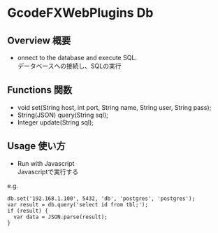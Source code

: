 # GcodeFXWebPlugins Db
## Overview 概要
 * onnect to the database and execute SQL.  
 データベースへの接続し、SQLの実行
## Functions 関数
 * void set(String host, int port, String name, String user, String pass);
 * String(JSON) query(String sql);
 * Integer update(String sql);
## Usage 使い方
 * Run with Javascript  
 Javascriptで実行する  
 
e.g.  
```
db.set('192.168.1.100', 5432, 'db', 'postgres', 'postgres');
var result = db.query('select id from tbl;');
if (result) {
  var data = JSON.parse(result);
}
```
